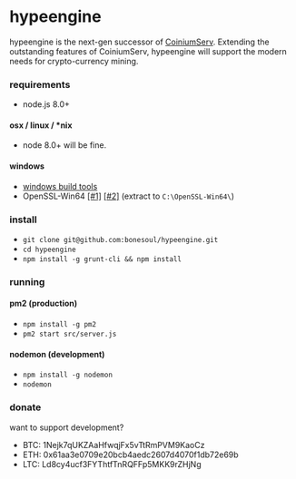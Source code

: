 # hypeengine
hypeengine is the next-gen successor of [CoiniumServ](https://github.com/bonesoul/coiniumserv). Extending the outstanding features of CoiniumServ, hypeengine will support the modern needs for crypto-currency mining.

### requirements
* node.js 8.0+

#### osx / linux / \*nix
* node 8.0+ will be fine.

#### windows
* [windows build tools](https://github.com/felixrieseberg/windows-build-tools)
* OpenSSL-Win64 [[#1]](http://slproweb.com/products/Win32OpenSSL.html) [[#2]](https://indy.fulgan.com/SSL/) (extract to `C:\OpenSSL-Win64\`)

### install
* `git clone git@github.com:bonesoul/hypeengine.git`
* `cd hypeengine`
* `npm install -g grunt-cli && npm install`

### running

#### pm2 (production)

* `npm install -g pm2`
* `pm2 start src/server.js`

#### nodemon (development)

* `npm install -g nodemon`
* `nodemon`

### donate

want to support development?

* BTC: 1Nejk7qUKZAaHfwqjFx5vTtRmPVM9KaoCz
* ETH: 0x61aa3e0709e20bcb4aedc2607d4070f1db72e69b
* LTC: Ld8cy4ucf3FYThtfTnRQFFp5MKK9rZHjNg

